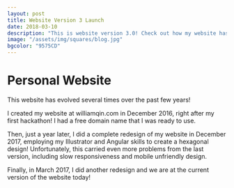 ```yaml
---
layout: post
title: Website Version 3 Launch
date: 2018-03-10
description: "This is website version 3.0! Check out how my website has evolved over the past few years!"
image: "/assets/img/squares/blog.jpg"
bgcolor: "9575CD"
---
```


# Personal Website

This website has evolved several times over the past few years!

I created my website at williamqin.com in December 2016, right after my first hackathon! I had a free domain name that I was ready to use.

Then, just a year later, I did a complete redesign of my website in December 2017, employing my Illustrator and Angular skills to create a hexagonal design! Unfortunately, this carried even more problems from the last version, including slow responsiveness and mobile unfriendly design.

Finally, in March 2017, I did another redesign and we are at the current version of the website today!